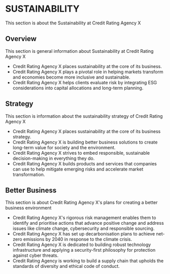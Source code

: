 # SUSTAINABILITY

This section is about the Sustainability at Credit Rating Agency X

## Overview

This section is general information about Sustainability at Credit Rating Agency X

- Credit Rating Agency X places sustainability at the core of its business.
- Credit Rating Agency X plays a pivotal role in helping markets transform and economies become more inclusive and sustainable.
- Credit Rating Agency X helps clients evaluate risk by integrating ESG considerations into capital allocations and long-term planning.

## Strategy

This section is information about the sustainability strategy of Credit Rating Agency X

- Credit Rating Agency X places sustainability at the core of its business strategy.
- Credit Rating Agency X is building better business solutions to create long-term value for society and the environment.
- Credit Rating Agency X strives to embed responsible, sustainable decision-making in everything they do.
- Credit Rating Agency X builds products and services that companies can use to help mitigate emerging risks and accelerate market transformation.

## Better Business

This section is about Credit Rating Agency X's plans for creating a better business environment

- Credit Rating Agency X's rigorous risk management enables them to identify and prioritise actions that advance positive change and address issues like climate change, cybersecurity and responsible sourcing.
- Credit Rating Agency X has set up decarbonisation plans to achieve net-zero emissions by 2040 in response to the climate crisis.
- Credit Rating Agency X is dedicated to building robust technology infrastructure and applying a security-first philosophy for protection against cyber threats.
- Credit Rating Agency is working to build a supply chain that upholds the standards of diversity and ethical code of conduct.